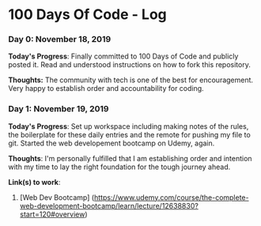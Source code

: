 # 100 Days Of Code - Log

### Day 0: November 18, 2019

**Today's Progress**: Finally committed to 100 Days of Code and publicly posted it. Read and understood instructions on how to fork this repository.

**Thoughts:** The community with tech is one of the best for encouragement. Very happy to establish order and accountability for coding.

### Day 1: November 19, 2019

**Today's Progress**: Set up workspace including making notes of the rules, the boilerplate for these daily entries and the remote for pushing my file to git. Started the web developement bootcamp on Udemy, again.

**Thoughts**: I'm personally fulfilled that I am establishing order  and intention with my time to lay the right foundation for the tough journey ahead.

**Link(s) to work**: 
1. [Web Dev Bootcamp] (https://www.udemy.com/course/the-complete-web-development-bootcamp/learn/lecture/12638830?start=120#overview)


